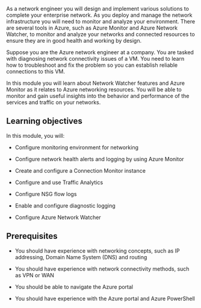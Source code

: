 

As a network engineer you will design and implement various solutions to complete your enterprise network. As you deploy and manage the network infrastructure you will need to monitor and analyze your environment. There are several tools in Azure, such as Azure Monitor and Azure Network Watcher, to monitor and analyze your networks and connected resources to ensure they are in good health and working by design. 

Suppose you are the Azure network engineer at a company. You are tasked with diagnosing network connectivity issues of a VM. You need to learn how to troubleshoot and fix the problem so you can establish reliable connections to this VM. 

In this module you will learn about Network Watcher features and Azure Monitor as it relates to Azure networking resources. You will be able to monitor and gain useful insights into the behavior and performance of the services and traffic on your networks.

## Learning objectives

In this module, you will:

- Configure monitoring environment for networking 

- Configure network health alerts and logging by using Azure Monitor

- Create and configure a Connection Monitor instance

- Configure and use Traffic Analytics

- Configure NSG flow logs

- Enable and configure diagnostic logging

- Configure Azure Network Watcher 

 

## Prerequisites

- You should have experience with networking concepts, such as IP addressing, Domain Name System (DNS) and routing

- You should have experience with network connectivity methods, such as VPN or WAN

- You should be able to navigate the Azure portal

- You should have experience with the Azure portal and Azure PowerShell